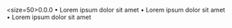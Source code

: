 <size=50>0.0.0</size>
• Lorem ipsum dolor sit amet
• Lorem ipsum dolor sit amet
• Lorem ipsum dolor sit amet
